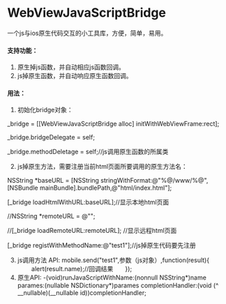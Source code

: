 # WebViewJavaScriptBridge
一个js与ios原生代码交互的小工具库，方便，简单，易用。
#### 支持功能：
1. 原生掉js函数，并自动相应js函数回调。
2. js掉原生函数，并自动响应原生函数回调。
#### 用法：
1. 初始化bridge对象：

_bridge = [[WebViewJavaScriptBridge alloc] initWithWebViewFrame:rect];

_bridge.bridgeDelegate = self;

_bridge.methodDeletage = self;//js调用原生函数的所属类

2. js掉原生方法，需要注册当前html页面所要调用的原生方法名：

NSString *baseURL = [NSString stringWithFormat:@"%@/www/%@",[NSBundle mainBundle].bundlePath,@"html/index.html"];

[_bridge loadHtmlWithURL:baseURL];//显示本地html页面

//NSString *remoteURL = @"";

//[_bridge loadRemoteURL:remoteURL]; //显示远程html页面

[_bridge registWithMethodName:@"test1"];//js掉原生代码要先注册

3. js调用方法 API:
mobile.send("test1",参数（js对象）,function(result){
                    alert(result.name);//回调结果
        });
4. 原生API:
-(void)runJavaScriptWithName:(nonnull NSString*)name parames:(nullable NSDictionary*)parames completionHandler:(void (^ __nullable)(__nullable id))completionHandler;

